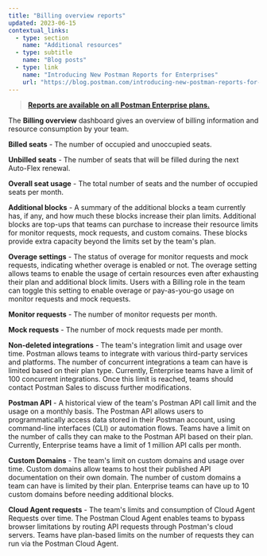 ```yaml
---
title: "Billing overview reports"
updated: 2023-06-15
contextual_links:
  - type: section
    name: "Additional resources"
  - type: subtitle
    name: "Blog posts"
  - type: link
    name: "Introducing New Postman Reports for Enterprises"
    url: "https://blog.postman.com/introducing-new-postman-reports-for-enterprises/"
---
```


> [**Reports are available on all Postman Enterprise plans.**](https://www.postman.com/pricing)

The **Billing overview** dashboard gives an overview of billing information and resource consumption by your team.

**Billed seats** - The number of occupied and unoccupied seats.

**Unbilled seats** - The number of seats that will be filled during the next Auto-Flex renewal.

**Overall seat usage** - The total number of seats and the number of occupied seats per month.

**Additional blocks** - A summary of the additional blocks a team currently has, if any, and how much these blocks increase their plan limits. Additional blocks are top-ups that teams can purchase to increase their resource limits for monitor requests, mock requests, and custom comains. These blocks provide extra capacity beyond the limits set by the team's plan.

**Overage settings** - The status of overage for monitor requests and mock requests, indicating whether overage is enabled or not. The overage setting allows teams to enable the usage of certain resources even after exhausting their plan and additional block limits. Users with a Billing role in the team can toggle this setting to enable overage or pay-as-you-go usage on monitor requests and mock requests.

**Monitor requests** - The number of monitor requests per month.

**Mock requests** - The number of mock requests made per month.

**Non-deleted integrations** - The team's integration limit and usage over time. Postman allows teams to integrate with various third-party services and platforms. The number of concurrent integrations a team can have is limited based on their plan type. Currently, Enterprise teams have a limit of 100 concurrent integrations. Once this limit is reached, teams should contact Postman Sales to discuss further modifications.

**Postman API** - A historical view of the team's Postman API call limit and the usage on a monthly basis. The Postman API allows users to programmatically access data stored in their Postman account, using command-line interfaces (CLI) or automation flows. Teams have a limit on the number of calls they can make to the Postman API based on their plan. Currently, Enterprise teams have a limit of 1 million API calls per month.

**Custom Domains** - The team's limit on custom domains and usage over time. Custom domains allow teams to host their published API documentation on their own domain. The number of custom domains a team can have is limited by their plan. Enterprise teams can have up to 10 custom domains before needing additional blocks.

**Cloud Agent requests** - The team's limits and consumption of Cloud Agent Requests over time. The Postman Cloud Agent enables teams to bypass browser limitations by routing API requests through Postman's cloud servers. Teams have plan-based limits on the number of requests they can run via the Postman Cloud Agent.
